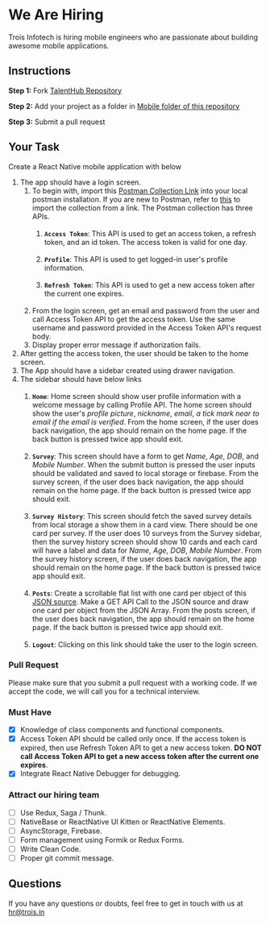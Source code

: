 # We Are Hiring
Trois Infotech is hiring mobile engineers who are passionate about building awesome mobile applications.

## Instructions
**Step 1:** Fork [TalentHub Repository](https://github.com/troisinfotech/TalentHub)
 
 **Step 2:** Add your project as a folder in [Mobile folder of this repository](https://github.com/troisinfotech/TalentHub/tree/master/Mobile) 
 
 **Step 3:** Submit a pull request 

## Your Task

Create a React Native mobile application with below 

1. The app should have a login screen.
   1. To begin with, import this [Postman Collection Link](https://www.getpostman.com/collections/31fa78252ece7e079f94) into your local postman installation. If you are new to Postman, refer to [this](https://learning.postman.com/docs/getting-started/importing-and-exporting-data/) to import the collection from a link. The Postman collection has three APIs. 
      <br/><br/>
      1. **`Access Token`**: This API is used to get an access token, a refresh token, and an id token. The access token is valid for one day.
      <br/><br/>
      1. **`Profile`**: This API is used to get logged-in user's profile information.
      <br/><br/>
      1. **`Refresh Token`**: This API is used to get a new access token after the current one expires.
      <br/><br/>
   1. From the login screen, get an email and password from the user and call Access Token API to get the access token. Use the same username and password provided in the Access Token API's request body.
   1. Display proper error message if authorization fails.
1. After getting the access token, the user should be taken to the home screen.
1. The App should have a sidebar created using drawer navigation.
1. The sidebar should have below links
   <br/><br/>
   1. **`Home`**: Home screen should show user profile information with a welcome message by calling Profile API. The home screen should show the user's *profile picture*, *nickname*, *email*, *a tick mark near to email if the email is verified*. From the home screen, if the user does back navigation, the app should remain on the home page. If the back button is pressed twice app should exit.
   <br/><br/>
   1. **`Survey`**: This screen should have a form to get *Name*, *Age*, *DOB*, and *Mobile Number*. When the submit button is pressed the user inputs should be validated and saved to local storage or firebase. From the survey screen, if the user does back navigation, the app should remain on the home page. If the back button is pressed twice app should exit.
   <br/><br/>
   1. **`Survey History`**: This screen should fetch the saved survey details from local storage a show them in a card view. There should be one card per survey. If the user does 10 surveys from the Survey sidebar, then the survey history screen should show 10 cards and each card will have a label and data for *Name*, *Age*, *DOB*, *Mobile Number*. From the survey history screen, if the user does back navigation, the app should remain on the home page. If the back button is pressed twice app should exit.
   <br/><br/>
   1. **`Posts`**: Create a scrollable flat list with one card per object of this [JSON source](https://mockend.com/troisinfotech/TalentHub/posts). Make a GET API Call to the JSON source and draw one card per object from the JSON Array. From the posts screen, if the user does back navigation, the app should remain on the home page. If the back button is pressed twice app should exit.
   <br/><br/>
   1. **`Logout`**: Clicking on this link should take the user to the login screen.
   
### Pull Request
Please make sure that you submit a pull request with a working code. 
If we accept the code, we will call you for a technical interview.

### Must Have
- [x] Knowledge of class components and functional components.
- [x] Access Token API should be called only once. If the access token is expired, then use Refresh Token API to get a new access token. **DO NOT call Access Token API to get a new access token after the current one expires**.
- [x] Integrate React Native Debugger for debugging.

### Attract our hiring team
- [ ] Use Redux, Saga / Thunk.
- [ ] NativeBase or ReactNative UI Kitten or ReactNative Elements.
- [ ] AsyncStorage, Firebase.
- [ ] Form management using Formik or Redux Forms.
- [ ] Write Clean Code.
- [ ] Proper git commit message.

## Questions
If you have any questions or doubts, feel free to get in touch with us at hr@trois.in
